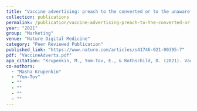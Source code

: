 ```yaml
---
title: "Vaccine advertising: preach to the converted or to the unaware?"
collection: publications
permalink: /publication/vaccine-advertising-preach-to-the-converted-or-to-the-unaware
year: "2021"
group: "Marketing"
venue: "Nature Digital Medicine"
category: "Peer Reviewed Publication"
published_link: "https://www.nature.com/articles/s41746-021-00395-7"
pdf: "VaccineAdverts.pdf"
apa_citation: "Krupenkin, M., Yom-Tov, E., & Rothschild, D. (2021). Vaccine advertising: preach to the converted or to the unaware? Npj Digital Medicine, 4(1). https://doi.org/10.1038/s41746-021-00395-7"
co-authors:
  - "Masha Krupenkin"
  - "Yom-Tov"
  - ""
  - ""
  - ""
  - ""
---
```

